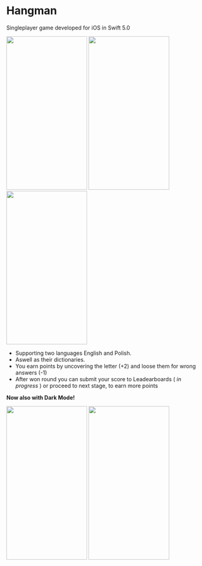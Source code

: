 # Hangman
Singleplayer game developed for iOS in Swift 5.0

<p> <img src="https://github.com/tkielarbb/Tales-from-Village-Underworld/blob/master/first_game/Assets.xcassets/Zrzut%20ekranu%202019-07-2%20o%2012.38.17.png" width=210 height=400 /> 
  <img src="https://github.com/tkielarbb/Tales-from-Village-Underworld/blob/master/first_game/Assets.xcassets/Zrzut%20ekranu%202019-07-2%20o%2012.39.20.png?raw=true" width=210 height=400 /> 
  <img src="https://github.com/tkielarbb/Tales-from-Village-Underworld/blob/master/first_game/Assets.xcassets/Zrzut%20ekranu%202019-07-2%20o%2012.39.30.png?raw=true" width=210 height=400 /> 

</p>


- Supporting two languages English and Polish.  
- Aswell as their dictionaries.
- You earn points by uncovering the letter (+2) and loose them for wrong answers (-1)
- After won round you can submit your score to Leadearboards ( <i> in progress </i> ) or proceed to next stage, to earn more points


<b> Now also with Dark Mode! </b>

<p> <img src="https://github.com/tkielarbb/Tales-from-Village-Underworld/blob/master/first_game/Assets.xcassets/Zrzut%20ekranu%202019-07-2%20o%2012.38.27.png" width=210 height=400 /> 
  <img src="https://github.com/tkielarbb/Tales-from-Village-Underworld/blob/master/first_game/Assets.xcassets/Zrzut%20ekranu%202019-07-2%20o%2012.44.39.png?raw=true" width=210 height=400 /> 

</p>

